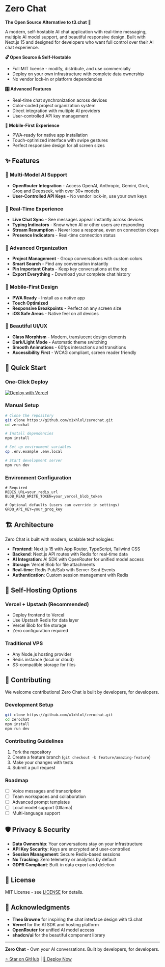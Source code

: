 # Zero Chat

**The Open Source Alternative to t3.chat** 🚀

A modern, self-hostable AI chat application with real-time messaging, multiple AI model support, and beautiful responsive design. Built with Next.js 15 and designed for developers who want full control over their AI chat experience.



**🔓 Open Source & Self-Hostable**
- Full MIT license - modify, distribute, and use commercially
- Deploy on your own infrastructure with complete data ownership
- No vendor lock-in or platform dependencies

**🎛️ Advanced Features**
- Real-time chat synchronization across devices
- Color-coded project organization system
- Direct integration with multiple AI providers
- User-controlled API key management

**📱 Mobile-First Experience**
- PWA-ready for native app installation
- Touch-optimized interface with swipe gestures
- Perfect responsive design for all screen sizes

## ✨ Features

### 🤖 **Multi-Model AI Support**
- **OpenRouter Integration** - Access OpenAI, Anthropic, Gemini, Grok, Groq and Deepseek, with over 30+ models
- **User-Controlled API Keys** - No vendor lock-in, use your own keys

### 🔄 **Real-Time Experience**
- **Live Chat Sync** - See messages appear instantly across devices
- **Typing Indicators** - Know when AI or other users are responding
- **Stream Resumption** - Never lose a response, even on connection drops
- **Presence Indicators** - Real-time connection status

### 📁 **Advanced Organization**
- **Project Management** - Group conversations with custom colors
- **Smart Search** - Find any conversation instantly
- **Pin Important Chats** - Keep key conversations at the top
- **Export Everything** - Download your complete chat history

### 📱 **Mobile-First Design**
- **PWA Ready** - Install as a native app
- **Touch Optimized** 
- **Responsive Breakpoints** - Perfect on any screen size
- **iOS Safe Areas** - Native feel on all devices

### 🎨 **Beautiful UI/UX**
- **Glass Morphism** - Modern, translucent design elements
- **Dark/Light Mode** - Automatic theme switching
- **Smooth Animations** - 60fps interactions and transitions
- **Accessibility First** - WCAG compliant, screen reader friendly

## 🚀 Quick Start

### One-Click Deploy

[![Deploy with Vercel](https://vercel.com/button)](https://vercel.com/new/clone?repository-url=https://github.com/x1xhlol/zerochat)

### Manual Setup

```bash
# Clone the repository
git clone https://github.com/x1xhlol/zerochat.git
cd zerochat

# Install dependencies
npm install

# Set up environment variables
cp .env.example .env.local

# Start development server
npm run dev
```

### Environment Configuration

```env
# Required
REDIS_URL=your_redis_url
BLOB_READ_WRITE_TOKEN=your_vercel_blob_token

# Optional defaults (users can override in settings)
GROQ_API_KEY=your_groq_key
```

## 🏗️ Architecture

Zero Chat is built with modern, scalable technologies:

- **Frontend**: Next.js 15 with App Router, TypeScript, Tailwind CSS
- **Backend**: Next.js API routes with Redis for real-time data
- **AI Integration**: AI SDK with OpenRouter for unified model access
- **Storage**: Vercel Blob for file attachments
- **Real-time**: Redis Pub/Sub with Server-Sent Events
- **Authentication**: Custom session management with Redis

## 🔧 Self-Hosting Options

### Vercel + Upstash (Recommended)
- Deploy frontend to Vercel
- Use Upstash Redis for data layer
- Vercel Blob for file storage
- Zero configuration required


### Traditional VPS
- Any Node.js hosting provider
- Redis instance (local or cloud)
- S3-compatible storage for files

## 🤝 Contributing

We welcome contributions! Zero Chat is built by developers, for developers.

### Development Setup
```bash
git clone https://github.com/x1xhlol/zerochat.git
cd zerochat
npm install
npm run dev
```

### Contributing Guidelines
1. Fork the repository
2. Create a feature branch (`git checkout -b feature/amazing-feature`)
3. Make your changes with tests
4. Submit a pull request

### Roadmap
- [ ] Voice messages and transcription
- [ ] Team workspaces and collaboration
- [ ] Advanced prompt templates
- [ ] Local model support (Ollama)
- [ ] Multi-language support

## 🛡️ Privacy & Security

- **Data Ownership**: Your conversations stay on your infrastructure
- **API Key Security**: Keys are encrypted and user-controlled
- **Session Management**: Secure Redis-based sessions
- **No Tracking**: Zero telemetry or analytics by default
- **GDPR Compliant**: Built-in data export and deletion

## 📄 License

MIT License - see [LICENSE](LICENSE.md) for details.

## 🙏 Acknowledgments

- **Theo Browne** for inspiring the chat interface design with t3.chat
- **Vercel** for the AI SDK and hosting platform
- **OpenRouter** for unified AI model access
- **shadcn/ui** for the beautiful component library

---

**Zero Chat** - Own your AI conversations. Built by developers, for developers.

[⭐ Star on GitHub](https://github.com/x1xhlol/zerochat) | [🚀 Deploy Now](https://vercel.com/new/clone?repository-url=https://github.com/x1xhlol/zerochat)
